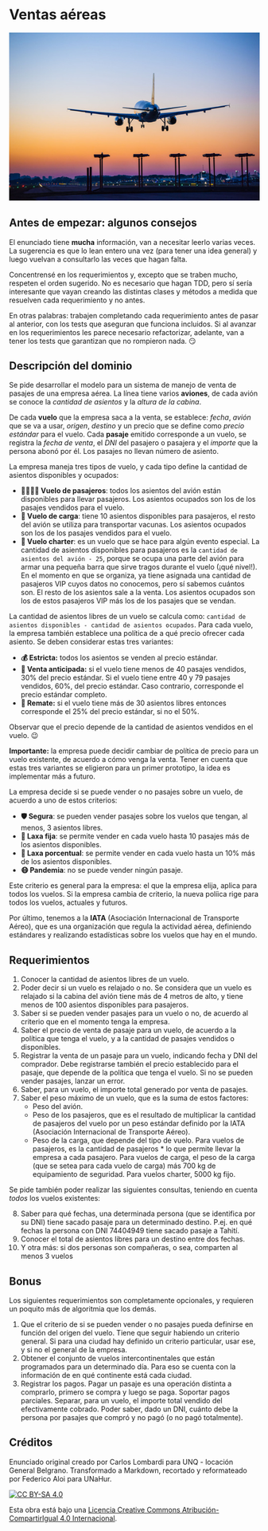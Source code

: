 # Ventas aéreas 

![Portada](assets/portada.jpg)

## Antes de empezar: algunos consejos

El enunciado tiene **mucha** información, van a necesitar leerlo varias veces. La sugerencia es que lo lean entero una vez (para tener una idea general) y luego vuelvan a consultarlo las veces que hagan falta.

Concentrensé en los requerimientos y, excepto que se traben mucho, respeten el orden sugerido. No es necesario que hagan TDD, pero sí sería interesante que vayan creando las distintas clases y métodos a medida que resuelven cada requerimiento y no antes. 

En otras palabras: trabajen completando cada requerimiento antes de pasar al anterior, con los tests que aseguran que funciona incluidos. Si al avanzar en los requerimientos les parece necesario refactorizar, adelante, van a tener los tests que garantizan que no rompieron nada. :smirk: 

## Descripción del dominio

Se pide desarrollar el modelo para un sistema de manejo de venta de pasajes de una empresa aérea. La línea tiene varios **aviones**, de cada avión se conoce la _cantidad de asientos_ y la _altura de la cabina_. 

De cada **vuelo** que la empresa saca a la venta, se establece: _fecha_, _avión_ que se va a usar, _origen_, _destino_ y un precio que se define como _precio estándar_ para el vuelo. Cada **pasaje** emitido corresponde a un vuelo, se registra la _fecha de venta_, el _DNI_ del pasajero o pasajera y el _importe_ que la persona abonó por él. Los pasajes no llevan número de asiento.

La empresa maneja tres tipos de vuelo, y cada tipo define la cantidad de asientos disponibles y ocupados:

* **:family_woman_woman_boy_boy: Vuelo de pasajeros**: todos los asientos del avión están disponibles para llevar pasajeros. Los asientos ocupados son los de los pasajes vendidos para el vuelo.
* **:syringe: Vuelo de carga**: tiene 10 asientos disponibles para pasajeros, el resto del avión se utiliza para transportar vacunas. Los asientos ocupados son los de los pasajes vendidos para el vuelo.
* **:tropical_drink: Vuelo charter**: es un vuelo que se hace para algún evento especial. La cantidad de asientos disponibles para pasajeros es la `cantidad de asientos del avión - 25`, porque se ocupa una parte del avión para armar una pequeña barra que sirve tragos durante el vuelo (¡qué nivel!). En el momento en que se organiza, ya tiene asignada una cantidad de pasajeros VIP cuyos datos no conocemos, pero sí sabemos cuántos son. El resto de los asientos sale a la venta. Los asientos ocupados son los de estos pasajeros VIP más los de los pasajes que se vendan.

La cantidad de asientos libres de un vuelo se calcula como: `cantidad de asientos disponibles - cantidad de asientos ocupados`.
Para cada vuelo, la empresa también establece una política de a qué precio ofrecer cada asiento. Se deben considerar estas tres variantes:

* **:moneybag: Estricta:** todos los asientos se venden al precio estándar.
* **:incoming_envelope: Venta anticipada:** si el vuelo tiene menos de 40 pasajes vendidos, 30% del precio estándar. Si el vuelo tiene entre 40 y 79 pasajes vendidos, 60%, del precio estándar. Caso contrario, corresponde el precio estándar completo.
* **:mega: Remate:** si el vuelo tiene más de 30 asientos libres entonces corresponde el 25% del precio estándar, si no el 50%.

Observar que el precio depende de la cantidad de asientos vendidos en el vuelo. :wink:

**Importante:** la empresa puede decidir cambiar de política de precio para un vuelo existente, de acuerdo a cómo venga la venta. Tener en cuenta que estas tres variantes se eligieron para un primer prototipo, la idea es implementar más a futuro.

La empresa decide si se puede vender o no pasajes sobre un vuelo, de acuerdo a uno de estos criterios:
* **:shield: Segura**: se pueden vender pasajes sobre los vuelos que tengan, al menos, 3 asientos libres.
* **:money_mouth_face: Laxa fija**: se permite vender en cada vuelo hasta 10 pasajes más de los asientos disponibles.
* **:100: Laxa porcentual**: se permite vender en cada vuelo hasta un 10% más de los asientos disponibles.
* **:mask: Pandemia**: no se puede vender ningún pasaje.

Este criterio es general para la empresa: el que la empresa elija, aplica para todos los vuelos. Si la empresa cambia de criterio, la nueva políica rige para todos los vuelos, actuales y futuros.

Por último, tenemos a la **IATA** (Asociación Internacional de Transporte Aéreo), que es una organización que regula la actividad aérea, definiendo estándares y realizando estadísticas sobre los vuelos que hay en el mundo. 

## Requerimientos

1. Conocer la cantidad de asientos libres de un vuelo.
2. Poder decir si un vuelo es relajado o no. Se considera que un vuelo es relajado si la cabina del avión tiene más de 4 metros de alto, y tiene menos de 100 asientos disponibles para pasajeros.
3. Saber si se pueden vender pasajes para un vuelo o no, de acuerdo al criterio que en el momento tenga la empresa.
4. Saber el precio de venta de pasaje para un vuelo, de acuerdo a la política que tenga el vuelo, y a la cantidad de pasajes vendidos o disponibles.
5. Registrar la venta de un pasaje para un vuelo, indicando fecha y DNI del comprador. Debe registrarse también el precio establecido para el pasaje, que depende de la política que tenga el vuelo. Si no se pueden vender pasajes, lanzar un error.
6. Saber, para un vuelo, el importe total generado por venta de pasajes.
7. Saber el peso máximo de un vuelo, que es la suma de estos factores:
   * Peso del avión.  
   * Peso de los pasajeros, que es el resultado de multiplicar la cantidad de pasajeros del vuelo por un peso estándar definido por la IATA (Asociación Internacional de Transporte Aéreo).
   * Peso de la carga, que depende del tipo de vuelo. Para vuelos de pasajeros, es la cantidad de pasajeros * lo que permite llevar la empresa a cada pasajero. Para vuelos de carga, el peso de la carga (que se setea para cada vuelo de carga) más 700 kg de equipamiento de seguridad. Para vuelos charter, 5000 kg fijo.

Se pide también poder realizar las siguientes consultas, teniendo en cuenta _todos_ los vuelos existentes:

8. Saber para qué fechas, una determinada persona (que se identifica por su DNI) tiene sacado pasaje para un determinado destino. P.ej. en qué fechas la persona con DNI 74404949 tiene sacado pasaje a Tahití.
9. Conocer el total de asientos libres para un destino entre dos fechas.
10. Y otra más: si dos personas son compañeras, o sea, comparten al menos 3 vuelos

## Bonus

Los siguientes requerimientos son completamente opcionales, y requieren un poquito más de algoritmia que los demás.

1. Que el criterio de si se pueden vender o no pasajes pueda definirse en función del origen del vuelo. Tiene que seguir habiendo un criterio general. Si para una ciudad hay definido un criterio particular, usar ese, y si no el general de la empresa.
1. Obtener el conjunto de vuelos intercontinentales que están programados para un determinado día. Para eso se cuenta con la información de en qué continente está cada ciudad.
1. Registrar los pagos. Pagar un pasaje es una operación distinta a comprarlo, primero se compra y luego se paga. Soportar pagos parciales. Separar, para un vuelo, el importe total vendido del efectivamente cobrado. Poder saber, dado un DNI, cuánto debe la persona por pasajes que compró y no pagó (o no pagó totalmente).

## Créditos

Enunciado original creado por Carlos Lombardi para UNQ - locación General Belgrano. Transformado a Markdown, recortado y reformateado por Federico Aloi para UNaHur.

[![CC BY-SA 4.0][cc-by-sa-image]][cc-by-sa]

Esta obra está bajo una [Licencia Creative Commons Atribución-CompartirIgual 4.0 Internacional][cc-by-sa].

[cc-by-sa]: https://creativecommons.org/licenses/by-sa/4.0/deed.es
[cc-by-sa-image]: https://licensebuttons.net/l/by-sa/4.0/88x31.png
